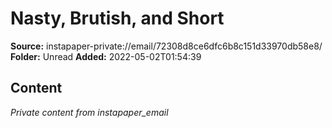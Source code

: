 # Nasty, Brutish, and Short

**Source:** instapaper-private://email/72308d8ce6dfc6b8c151d33970db58e8/
**Folder:** Unread
**Added:** 2022-05-02T01:54:39




## Content
*Private content from instapaper_email*
